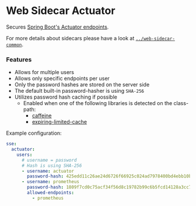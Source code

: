 # Web Sidecar Actuator

Secures [Spring Boot's Actuator endpoints](https://docs.spring.io/spring-boot/reference/actuator/endpoints.html).

For more details about sidecars please have a look at [``../web-sidecar-common``](../web-sidecar-common).

### Features
* Allows for multiple users
* Allows only specific endpoints per user
* Only the password hashes are stored on the server side
* The default built-in password-hasher is using `SHA-256`
* Utilizes password hash caching if possible
  * Enabled when one of the following libraries is detected on the class-path:
    * [caffeine](https://github.com/ben-manes/caffeine) 
    * [expiring-limited-cache](https://github.com/xdev-software/expiring-limited-cache)

Example configuration:
```yml
sse:
  actuator:
    users:
      # username = password
      # Hash is using SHA-256
      - username: actuator
        password-hash: 425edd11c26ae24d6726f66925c024ad7978400bd4ebb10bc943854ab93b3778
      - username: prometheus
        password-hash: 1809f7cd0c75acf34f56d8c19782b99c6b5fcd14128a3cc79aca38a4f94af3ff
        allowed-endpoints:
          - prometheus
```
